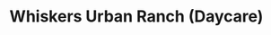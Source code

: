 ---
title: "Whiskers Urban Ranch (Daycare)"
url: /victoria/whiskers-urban-ranch-daycare/
shop: pet
---